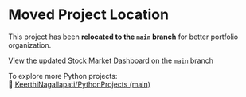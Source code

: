 # Moved Project Location

This project has been **relocated to the `main` branch** for better portfolio organization.

 [View the updated Stock Market Dashboard on the `main` branch](https://github.com/KeerthiNagallapati/PythonProjects/tree/main/StockMarketDashboard)

To explore more Python projects:  
🔗 [KeerthiNagallapati/PythonProjects (main)](https://github.com/KeerthiNagallapati/PythonProjects/tree/main)
